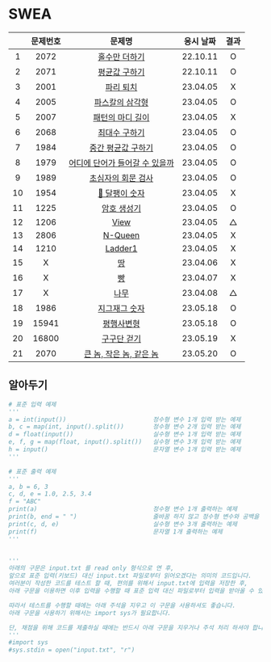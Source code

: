 # SWEA

|     | 문제번호 |                   문제명                    | 응시 날짜 | 결과 |
| :-: | :------: | :-----------------------------------------: | :-------: | :--: |
|  1  |   2072   |         [홀수만 더하기](./2072.py)          | 22.10.11  |  O   |
|  2  |   2071   |         [평균값 구하기](./2071.py)          | 22.10.11  |  O   |
|  3  |   2001   |           [파리 퇴치](./2001.py)            | 23.04.05  |  X   |
|  4  |   2005   |        [파스칼의 삼각형](./2005.py)         | 23.04.05  |  O   |
|  5  |   2007   |        [패턴의 마디 길이](./2007.py)        | 23.04.05  |  X   |
|  6  |   2068   |         [최대수 구하기](./2068.py)          | 23.04.05  |  O   |
|  7  |   1984   |       [중간 평균값 구하기](./1984.py)       | 23.04.05  |  O   |
|  8  |   1979   | [어디에 단어가 들어갈 수 있을까](./1979.py) | 23.04.05  |  O   |
|  9  |   1989   |       [초심자의 회문 검사](./1989.py)       | 23.04.05  |  O   |
| 10  |   1954   |         [🚨 달팽이 숫자](./1954.py)         | 23.04.05  |  X   |
| 11  |   1225   |          [암호 생성기](./1225.py)           | 23.04.05  |  O   |
| 12  |   1206   |              [View](./1206.py)              | 23.04.05  |  △   |
| 13  |   2806   |            [N-Queen](./2806.py)             | 23.04.05  |  X   |
| 14  |   1210   |            [Ladder1](./1210.py)             | 23.04.05  |  X   |
| 15  |    X     |           [땅](./battleground.py)           | 23.04.06  |  X   |
| 16  |    X     |              [빵](./bread.py)               | 23.04.07  |  X   |
| 17  |    X     |              [나무](./tree.py)              | 23.04.08  |  △   |
| 18  |   1986   |         [지그재그 숫자](./1986.py)          | 23.05.18  |  O   |
| 19  |  15941   |          [평행사변형](./15941.py)           | 23.05.18  |  O   |
| 20  |  16800   |          [구구단 걷기](./16800.py)          | 23.05.19  |  X   |
| 21  |   2070   |    [큰 놈, 작은 놈, 같은 놈](./2070.py)     | 23.05.20  |  O   |

## 알아두기

```py
# 표준 입력 예제
'''
a = int(input())                        정수형 변수 1개 입력 받는 예제
b, c = map(int, input().split())        정수형 변수 2개 입력 받는 예제
d = float(input())                      실수형 변수 1개 입력 받는 예제
e, f, g = map(float, input().split())   실수형 변수 3개 입력 받는 예제
h = input()                             문자열 변수 1개 입력 받는 예제
'''

# 표준 출력 예제
'''
a, b = 6, 3
c, d, e = 1.0, 2.5, 3.4
f = "ABC"
print(a)                                정수형 변수 1개 출력하는 예제
print(b, end = " ")                     줄바꿈 하지 않고 정수형 변수와 공백을 출력하는 예제
print(c, d, e)                          실수형 변수 3개 출력하는 예제
print(f)                                문자열 1개 출력하는 예제
'''


'''
아래의 구문은 input.txt 를 read only 형식으로 연 후,
앞으로 표준 입력(키보드) 대신 input.txt 파일로부터 읽어오겠다는 의미의 코드입니다.
여러분이 작성한 코드를 테스트 할 때, 편의를 위해서 input.txt에 입력을 저장한 후,
아래 구문을 이용하면 이후 입력을 수행할 때 표준 입력 대신 파일로부터 입력을 받아올 수 있습니다.

따라서 테스트를 수행할 때에는 아래 주석을 지우고 이 구문을 사용하셔도 좋습니다.
아래 구문을 사용하기 위해서는 import sys가 필요합니다.

단, 채점을 위해 코드를 제출하실 때에는 반드시 아래 구문을 지우거나 주석 처리 하셔야 합니다.
'''
#import sys
#sys.stdin = open("input.txt", "r")
```
